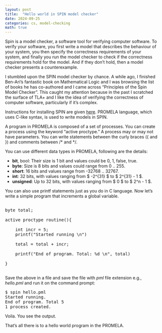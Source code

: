 ```yaml
---
layout: post
title:  "Hello world in SPIN model checker"
date: 2024-09-25
categories: cs, model-checking
math: true
---
```



Spin is a model checker, a software tool for verifying computer software. To verify your software, you first write a model that describes the behaviour of your system, you then specify the correctness requirements of your system, and finally you run the model checker to check if the correctness requirements hold for the model. And if they don’t hold, then a model checker presents a counterexample. 

I stumbled upon the SPIN model checker by chance. A while ago, I finished Ben-Ari’s fantastic book on Mathematical Logic and I was browsing the list of books he has co-authored and I came across “Principles of the Spin Model Checker”. This caught my attention because in the past I scratched the surface of TLA+ and I like the idea of verifying the correctness of computer software, particularly if it’s complex. 

Instructions for installing SPIN are given <a href="https://spinroot.com/spin/Man/README.html">here</a>. PROMELA language, which uses C-like syntax, is used to write models in SPIN. 

A program in PROMELA is composed of a set of processes. You can create a process using the keyword “active proctype.” A process may or may not have parameters. You can write statements between the curly braces ({ and }) and comments between /* and */. 

You can use different data types in PROMELA, following are the details:

- **bit**, bool: Their size is 1 bit and values could be 0, 1, false, true. 
- **byte**: Size is 8 bits and values could range from 0 .. 255. 
- **short**: 16 bits and values range from -32768 .. 32767.
- **int**: 32 bits, with values ranging from $ -2^{31} $ to $ 2^{31} - 1 $.
- **unsigned**: Up to 32 bits, with values ranging from $ 0 $ to $ 2^n - 1 $.

You can also use printf statements just as you do in C language. Now let’s write a simple program that increments a global variable. 

<pre class="code">

byte total;

active proctype routine(){

    int incr = 5;
    printf("Started running \n")

    total = total + incr;

    printf("End of program. Total: %d \n", total)

}

</pre> 
Save the above in a file and save the file with *pml* file extension e.g., *hello.pml* and run it on the command prompt:

<pre class="code">
$ spin hello.pml 
Started running. 
End of program. Total 5
1 process created.
</pre>

Voila. You see the output. 

That’s all there is to a hello world program in the PROMELA. 

